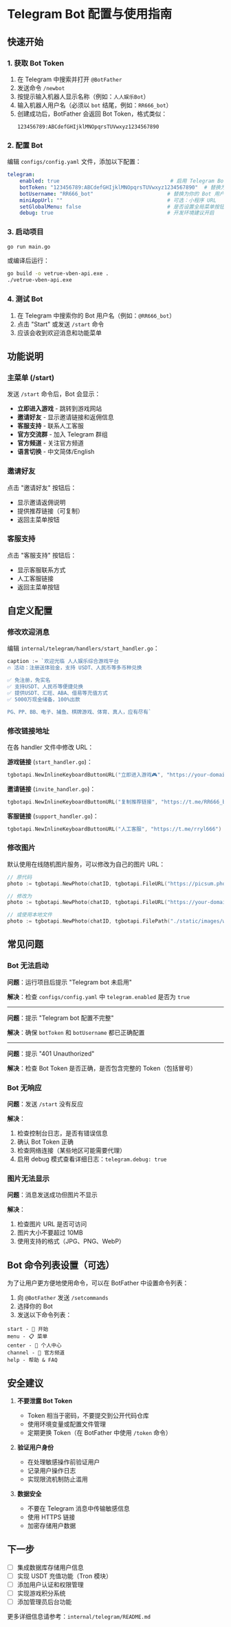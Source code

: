# Telegram Bot 配置与使用指南

## 快速开始

### 1. 获取 Bot Token

1. 在 Telegram 中搜索并打开 `@BotFather`
2. 发送命令 `/newbot`
3. 按提示输入机器人显示名称（例如：`人人娱乐Bot`）
4. 输入机器人用户名（必须以 `bot` 结尾，例如：`RR666_bot`）
5. 创建成功后，BotFather 会返回 Bot Token，格式类似：
   ```
   123456789:ABCdefGHIjklMNOpqrsTUVwxyz1234567890
   ```

### 2. 配置 Bot

编辑 `configs/config.yaml` 文件，添加以下配置：

```yaml
telegram:
    enabled: true                                    # 启用 Telegram Bot
    botToken: "123456789:ABCdefGHIjklMNOpqrsTUVwxyz1234567890"  # 替换为你的 Bot Token
    botUsername: "RR666_bot"                        # 替换为你的 Bot 用户名（不含 @）
    miniAppUrl: ""                                  # 可选：小程序 URL
    setGlobalMenu: false                            # 是否设置全局菜单按钮
    debug: true                                     # 开发环境建议开启
```

### 3. 启动项目

```bash
go run main.go
```

或编译后运行：

```bash
go build -o vetrue-vben-api.exe .
./vetrue-vben-api.exe
```

### 4. 测试 Bot

1. 在 Telegram 中搜索你的 Bot 用户名（例如：`@RR666_bot`）
2. 点击 "Start" 或发送 `/start` 命令
3. 应该会收到欢迎消息和功能菜单

## 功能说明

### 主菜单 (/start)

发送 `/start` 命令后，Bot 会显示：

- **立即进入游戏** - 跳转到游戏网站
- **邀请好友** - 显示邀请链接和返佣信息
- **客服支持** - 联系人工客服
- **官方交流群** - 加入 Telegram 群组
- **官方频道** - 关注官方频道
- **语言切换** - 中文简体/English

### 邀请好友

点击 "邀请好友" 按钮后：

- 显示邀请返佣说明
- 提供推荐链接（可复制）
- 返回主菜单按钮

### 客服支持

点击 "客服支持" 按钮后：

- 显示客服联系方式
- 人工客服链接
- 返回主菜单按钮

## 自定义配置

### 修改欢迎消息

编辑 `internal/telegram/handlers/start_handler.go`：

```go
caption := `欢迎光临 人人娱乐综合游戏平台
🔥 活动：注册送体验金，支持 USDT、人民币等多币种兑换

✅ 免注册，免实名
✅ 支持USDT、人民币等便捷兑换
✅ 提供USDT、汇旺、ABA、借易等充值方式
✅ 5000万现金储备，100%出款

PG、PP、BB、电子、捕鱼、棋牌游戏、体育、真人，应有尽有`
```

### 修改链接地址

在各 handler 文件中修改 URL：

**游戏链接** (`start_handler.go`)：
```go
tgbotapi.NewInlineKeyboardButtonURL("立即进入游戏🎮", "https://your-domain.example/game")
```

**邀请链接** (`invite_handler.go`)：
```go
tgbotapi.NewInlineKeyboardButtonURL("复制推荐链接", "https://t.me/RR666_bot?start=129156")
```

**客服链接** (`support_handler.go`)：
```go
tgbotapi.NewInlineKeyboardButtonURL("人工客服", "https://t.me/rryl666")
```

### 修改图片

默认使用在线随机图片服务，可以修改为自己的图片 URL：

```go
// 原代码
photo := tgbotapi.NewPhoto(chatID, tgbotapi.FileURL("https://picsum.photos/1200/675"))

// 修改为
photo := tgbotapi.NewPhoto(chatID, tgbotapi.FileURL("https://your-domain.com/images/welcome.jpg"))

// 或使用本地文件
photo := tgbotapi.NewPhoto(chatID, tgbotapi.FilePath("./static/images/welcome.jpg"))
```

## 常见问题

### Bot 无法启动

**问题**：运行项目后提示 "Telegram bot 未启用"

**解决**：检查 `configs/config.yaml` 中 `telegram.enabled` 是否为 `true`

---

**问题**：提示 "Telegram bot 配置不完整"

**解决**：确保 `botToken` 和 `botUsername` 都已正确配置

---

**问题**：提示 "401 Unauthorized"

**解决**：检查 Bot Token 是否正确，是否包含完整的 Token（包括冒号）

### Bot 无响应

**问题**：发送 `/start` 没有反应

**解决**：

1. 检查控制台日志，是否有错误信息
2. 确认 Bot Token 正确
3. 检查网络连接（某些地区可能需要代理）
4. 启用 debug 模式查看详细日志：`telegram.debug: true`

### 图片无法显示

**问题**：消息发送成功但图片不显示

**解决**：

1. 检查图片 URL 是否可访问
2. 图片大小不要超过 10MB
3. 使用支持的格式（JPG、PNG、WebP）

## Bot 命令列表设置（可选）

为了让用户更方便地使用命令，可以在 BotFather 中设置命令列表：

1. 向 `@BotFather` 发送 `/setcommands`
2. 选择你的 Bot
3. 发送以下命令列表：

```
start - 🎉 开始
menu - 📋 菜单
center - 👤 个人中心
channel - 📢 官方频道
help - 帮助 & FAQ
```

## 安全建议

1. **不要泄露 Bot Token**
   - Token 相当于密码，不要提交到公开代码仓库
   - 使用环境变量或配置文件管理
   - 定期更换 Token（在 BotFather 中使用 `/token` 命令）

2. **验证用户身份**
   - 在处理敏感操作前验证用户
   - 记录用户操作日志
   - 实现限流机制防止滥用

3. **数据安全**
   - 不要在 Telegram 消息中传输敏感信息
   - 使用 HTTPS 链接
   - 加密存储用户数据

## 下一步

- [ ] 集成数据库存储用户信息
- [ ] 实现 USDT 充值功能（Tron 模块）
- [ ] 添加用户认证和权限管理
- [ ] 实现游戏积分系统
- [ ] 添加管理员后台功能

更多详细信息请参考：`internal/telegram/README.md`
